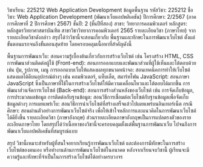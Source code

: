 วิชาเรียน: 225212 Web Application Development
ข้อมูลพื้นฐาน
รหัสวิชา: 225212
ชื่อวิชา: Web Application Development (พัฒนาเว็บแอปพลิเคชัน)
ปีการศึกษา: 2/2567 (ภาคการศึกษาที่ 2 ปีการศึกษา 2567)
ชั้นปี: 2 (ชั้นปีที่สอง)
สาขา: วิทยาการคอมพิวเตอร์
หลักสูตร: หลักสูตรวิทยาศาสตรบัณฑิต สาขาวิชาวิทยาการคอมพิวเตอร์ 2565
รายละเอียดวิชา (ภาษาไทย)
จากรายละเอียดวิชาดังกล่าว สรุปได้ว่าวิชานี้จะสอนเกี่ยวกับ พื้นฐานและทักษะในการพัฒนาเว็บไซต์ ตั้งแต่ขั้นตอนแรกจนถึงขั้นตอนสุดท้าย โดยครอบคลุมเนื้อหาที่สำคัญดังนี้

พื้นฐานการพัฒนาเว็บ: สอนความรู้เบื้องต้นเกี่ยวกับการสร้างเว็บไซต์ เช่น โครงสร้าง HTML, CSS
การพัฒนาส่วนติดต่อผู้ใช้ (Front-end): สอนการออกแบบและพัฒนาส่วนที่ผู้ใช้เห็นและโต้ตอบด้วย เช่น ปุ่ม, รูปภาพ, เมนู
การออกแบบเว็บให้แสดงผลทุกขนาดหน้าจอ: สอนเทคนิคการทำให้เว็บไซต์แสดงผลได้ดีบนอุปกรณ์ต่างๆ เช่น คอมพิวเตอร์, แท็บเล็ต, สมาร์ทโฟน
JavaScript: สอนภาษา JavaScript ซึ่งเป็นภาษาที่ใช้ในการสร้างเว็บไซต์ให้มีความเคลื่อนไหวและโต้ตอบได้มากขึ้น
การพัฒนาส่วนจัดการเว็บไซต์ (Back-end): สอนการสร้างส่วนหลังของเว็บไซต์ เช่น การจัดเก็บข้อมูล, การประมวลผลข้อมูล
การติดต่อกับฐานข้อมูล: สอนวิธีการเชื่อมต่อเว็บไซต์กับฐานข้อมูลเพื่อจัดเก็บข้อมูลต่างๆ
การเผยแพร่เว็บ: สอนวิธีการนำเว็บไซต์ที่สร้างเสร็จแล้วไปเผยแพร่บนอินเทอร์เน็ต
กรณีศึกษา: สอนผ่านตัวอย่างการพัฒนาเว็บไซต์จริง เพื่อให้เข้าใจหลักการและแนวคิดในการพัฒนาเว็บไซต์ได้ดียิ่งขึ้น
รายละเอียดวิชา (ภาษาอังกฤษ)
ส่วนรายละเอียดภาษาอังกฤษเป็นการแปลตรงตัวของรายละเอียดภาษาไทย โดยสรุปได้ว่าเนื้อหาของวิชานี้จะครอบคลุมตั้งแต่พื้นฐานการพัฒนาเว็บ ไปจนถึงการพัฒนาเว็บแอปพลิเคชันที่สมบูรณ์แบบ

สรุป
วิชานี้เหมาะสำหรับผู้ที่สนใจอยากเรียนรู้การพัฒนาเว็บไซต์ และต้องการมีทักษะในการสร้างเว็บไซต์ของตนเอง หรือทำงานด้านการพัฒนาเว็บไซต์ในอนาคต หลังจากเรียนจบวิชานี้ ผู้เรียนจะมีความรู้และทักษะที่จำเป็นในการสร้างเว็บไซต์ได้อย่างครบวงจร
